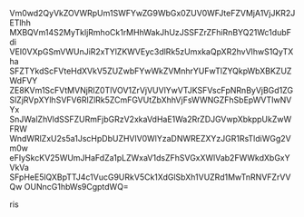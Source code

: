 Vm0wd2QyVkZOVWRpUm1SWFYwZG9WbGx0ZUV0WFJteFZVMjA1VjJKR2JETlhh
MXBQVm14S2MyTkljRmhoCk1rMHhWakJhUzJSSFZrZFhiRnBYQ21Wc1dubFdi
VEI0VXpGSmVWUnJiR2xTYlZKWVEyc3dlRk5zUmxkaQpXR2hvVlhwS1QyTXha
SFZTYkdScFVteHdXVkV5ZUZwbFYwWkZVMnhrYUFwTlZYQkpWbXBKZUZWdFVY
ZE8KVm1ScFVtMVNjRlZ0TlVOV1ZrVjVUVlYwVTJKSFVscFpNRnByVjBGd1ZG
SlZjRVpXYlhSVFV6RlZlRk5ZCmFGVUtZbXhhVjFsWWNGZFhSbEpWVTIwNVYx
SnJWalZhVldSSFZURmFjbGRzV2xkaVdHaE1Wa2RrZDJGVwpXbkppUkZwWFRW
WndWRlZxU2s5a1JscHpDbUZHVlV0WlYzaDNWREZXYzJGR1RsTldiWGg2Vm0w
eFIySkcKV25WUmJHaFdZa1pLZWxaV1dsZFhSVGxXWlVab2FWWkdXbGxYVkVa
SFpHeE5lQXBpTTJ4c1VucG9URkV5Ck1XdGlSbXh1VUZRd1MwTnRNVFZrVVQw
OUNncG1hbWs9CgptdWQ=

ris